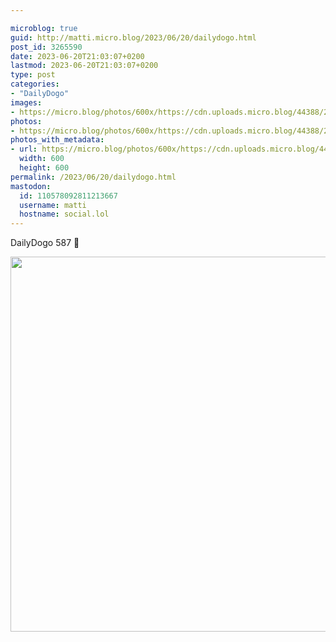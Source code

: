 ```yaml
---

microblog: true
guid: http://matti.micro.blog/2023/06/20/dailydogo.html
post_id: 3265590
date: 2023-06-20T21:03:07+0200
lastmod: 2023-06-20T21:03:07+0200
type: post
categories:
- "DailyDogo"
images:
- https://micro.blog/photos/600x/https://cdn.uploads.micro.blog/44388/2023/0c75a9b2784d483b8a72512aa4851221.jpg
photos:
- https://micro.blog/photos/600x/https://cdn.uploads.micro.blog/44388/2023/0c75a9b2784d483b8a72512aa4851221.jpg
photos_with_metadata:
- url: https://micro.blog/photos/600x/https://cdn.uploads.micro.blog/44388/2023/0c75a9b2784d483b8a72512aa4851221.jpg
  width: 600
  height: 600
permalink: /2023/06/20/dailydogo.html
mastodon:
  id: 110578092811213667
  username: matti
  hostname: social.lol
---
```

DailyDogo 587 🐶

<img src="https://micro.blog/photos/600x/https://blog.martin-haehnel.de/uploads/2023/0c75a9b2784d483b8a72512aa4851221.jpg" width="600" height="600" alt="" />
